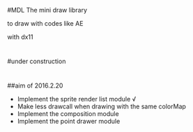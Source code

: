 ﻿#MDL
The mini draw library

to draw with codes like AE

with dx11

# 
#under construction
# 

##aim of 2016.2.20
* Implement the sprite render list module √
* Make less drawcall when drawing with the same colorMap
* Implement the composition module
* Implement the point drawer module